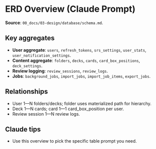 # ERD Overview (Claude Prompt)

**Source**: `00_docs/03-design/database/schema.md`.

## Key aggregates
- **User aggregate**: `users`, `refresh_tokens`, `srs_settings`, `user_stats`, `user_notification_settings`.
- **Content aggregate**: `folders`, `decks`, `cards`, `card_box_positions`, `deck_settings`.
- **Review logging**: `review_sessions`, `review_logs`.
- **Jobs**: `background_jobs`, `import_jobs`, `import_job_items`, `export_jobs`.

## Relationships
- User 1—N folders/decks; folder uses materialized path for hierarchy.
- Deck 1—N cards; card 1—1 card_box_position per user.
- Review session 1—N review logs.

## Claude tips
- Use this overview to pick the specific table prompt you need.
